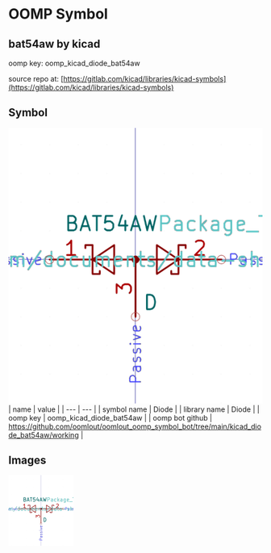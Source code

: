 # OOMP Symbol  
## bat54aw  by kicad  
  
oomp key: oomp_kicad_diode_bat54aw  
  
source repo at: [https://gitlab.com/kicad/libraries/kicad-symbols](https://gitlab.com/kicad/libraries/kicad-symbols)  
## Symbol  
  
[![working.png](working_600.png)](working.png)  
| name | value | 
| --- | --- | 
| symbol name | Diode | 
| library name | Diode | 
| oomp key | oomp_kicad_diode_bat54aw | 
| oomp bot github | https://github.com/oomlout/oomlout_oomp_symbol_bot/tree/main/kicad_diode_bat54aw/working | 
## Images  
  
[![working.png](working_140.png)](working.png)  
